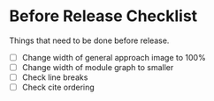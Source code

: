 # Before Release Checklist

Things that need to be done before release.

* [ ] Change width of general approach image to 100%
* [ ] Change width of module graph to smaller
* [ ] Check line breaks
* [ ] Check cite ordering